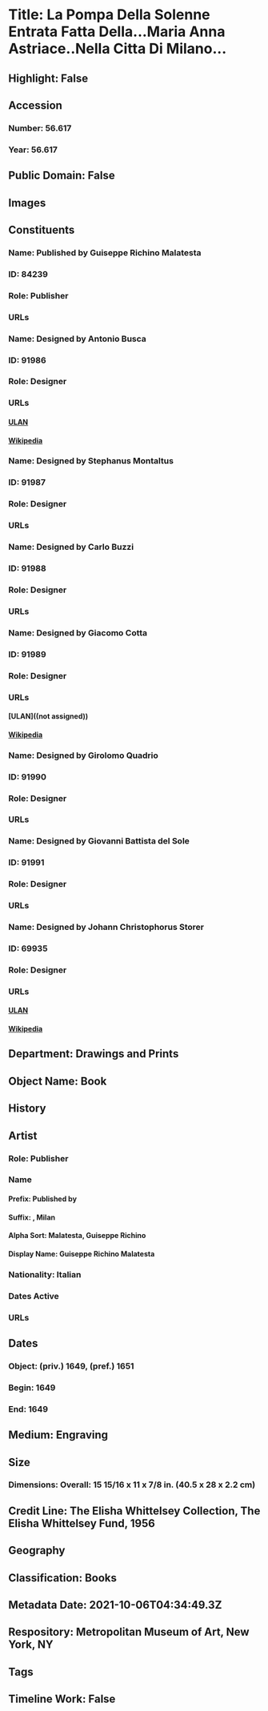 # Title: La Pompa Della Solenne Entrata Fatta Della...Maria Anna Astriace..Nella Citta Di Milano...
## Highlight: False
## Accession
### Number: 56.617
### Year: 56.617
## Public Domain: False
## Images
## Constituents
### Name: Published by Guiseppe Richino Malatesta
### ID: 84239
### Role: Publisher
### URLs
### Name: Designed by Antonio Busca
### ID: 91986
### Role: Designer
### URLs
#### [ULAN](http://vocab.getty.edu/page/ulan/500021313)
#### [Wikipedia](https://www.wikidata.org/wiki/Q2415029)
### Name: Designed by Stephanus Montaltus
### ID: 91987
### Role: Designer
### URLs
### Name: Designed by Carlo Buzzi
### ID: 91988
### Role: Designer
### URLs
### Name: Designed by Giacomo Cotta
### ID: 91989
### Role: Designer
### URLs
#### [ULAN]((not assigned))
#### [Wikipedia](https://www.wikidata.org/wiki/Q52154074)
### Name: Designed by Girolomo Quadrio
### ID: 91990
### Role: Designer
### URLs
### Name: Designed by Giovanni Battista del Sole
### ID: 91991
### Role: Designer
### URLs
### Name: Designed by Johann Christophorus Storer
### ID: 69935
### Role: Designer
### URLs
#### [ULAN](http://vocab.getty.edu/page/ulan/500006328)
#### [Wikipedia](https://www.wikidata.org/wiki/Q1693075)
## Department: Drawings and Prints
## Object Name: Book
## History
## Artist
### Role: Publisher
### Name
#### Prefix: Published by
#### Suffix: , Milan
#### Alpha Sort: Malatesta, Guiseppe Richino
#### Display Name: Guiseppe Richino Malatesta
### Nationality: Italian
### Dates Active
### URLs
## Dates
### Object: (priv.) 1649, (pref.) 1651
### Begin: 1649
### End: 1649
## Medium: Engraving
## Size
### Dimensions: Overall: 15 15/16 x 11 x 7/8 in. (40.5 x 28 x 2.2 cm)
## Credit Line: The Elisha Whittelsey Collection, The Elisha Whittelsey Fund, 1956
## Geography
## Classification: Books
## Metadata Date: 2021-10-06T04:34:49.3Z
## Respository: Metropolitan Museum of Art, New York, NY
## Tags
## Timeline Work: False
